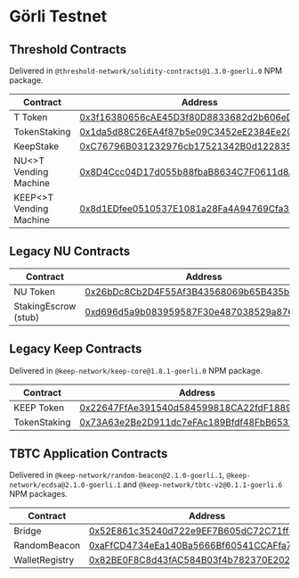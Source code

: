 # Görli Testnet

## Threshold Contracts

Delivered in `@threshold-network/solidity-contracts@1.3.0-goerli.0` NPM package.

| Contract                | Address                                                                                                                      |
| ----------------------- | ---------------------------------------------------------------------------------------------------------------------------- |
| T Token                 | [0x3f16380656cAE45D3f80D8833682d2b606eD094A](https://goerli.etherscan.io/address/0x3f16380656cAE45D3f80D8833682d2b606eD094A) |
| TokenStaking            | [0x1da5d88C26EA4f87b5e09C3452eE2384Ee20DC75](https://goerli.etherscan.io/address/0x1da5d88C26EA4f87b5e09C3452eE2384Ee20DC75) |
| KeepStake               | [0xC76796B031232976cb17521342B0d12283588E6F](https://goerli.etherscan.io/address/0xC76796B031232976cb17521342B0d12283588E6F) |
| NU<>T Vending Machine   | [0x8D4Ccc04D17d055b88fbaB8634C7F0611d8Aa946](https://goerli.etherscan.io/address/0x8D4Ccc04D17d055b88fbaB8634C7F0611d8Aa946) |
| KEEP<>T Vending Machine | [0x8d1EDfee0510537E1081a28Fa4A94769Cfa3969a](https://goerli.etherscan.io/address/0x8d1EDfee0510537E1081a28Fa4A94769Cfa3969a) |

## Legacy NU Contracts

| Contract             | Address                                                                                                                      |
| -------------------- | ---------------------------------------------------------------------------------------------------------------------------- |
| NU Token             | [0x26bDc8Cb2D4F55Af3B43568069b65B435bCdc32c](https://goerli.etherscan.io/address/0x26bDc8Cb2D4F55Af3B43568069b65B435bCdc32c) |
| StakingEscrow (stub) | [0xd696d5a9b083959587F30e487038529a876b08C2](https://goerli.etherscan.io/address/0xd696d5a9b083959587F30e487038529a876b08C2) |

## Legacy Keep Contracts

Delivered in `@keep-network/keep-core@1.8.1-goerli.0` NPM package.

| Contract     | Address                                                                                                                      |
| ------------ | ---------------------------------------------------------------------------------------------------------------------------- |
| KEEP Token   | [0x22647FfAe391540d584599818CA22fdF18890753](https://goerli.etherscan.io/address/0x22647FfAe391540d584599818CA22fdF18890753) |
| TokenStaking | [0x73A63e2Be2D911dc7eFAc189Bfdf48FbB6532B5b](https://goerli.etherscan.io/address/0x73A63e2Be2D911dc7eFAc189Bfdf48FbB6532B5b) |

## TBTC Application Contracts

Delivered in `@keep-network/random-beacon@2.1.0-goerli.1`, `@keep-network/ecdsa@2.1.0-goerli.1` and `@keep-network/tbtc-v2@0.1.1-goerli.6` NPM packages.

| Contract       | Address                                                                                                                      |
| -------------- | ---------------------------------------------------------------------------------------------------------------------------- |
| Bridge         | [0x52E861c35240d722e9EF7B605dC72C71ff8fc185](https://goerli.etherscan.io/address/0x52E861c35240d722e9EF7B605dC72C71ff8fc185) |
| RandomBeacon   | [0xaFfCD4734eEa140Ba5666Bf60541CCAFfa74F4be](https://goerli.etherscan.io/address/0xaFfCD4734eEa140Ba5666Bf60541CCAFfa74F4be) |
| WalletRegistry | [0x82BE0F8C8d43fAC584B03f4b782370E202A34527](https://goerli.etherscan.io/address/0x82BE0F8C8d43fAC584B03f4b782370E202A34527) |
